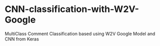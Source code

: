 # CNN-classification-with-W2V-Google
MultiClass Comment Classification based using W2V Google Model and CNN from Keras
